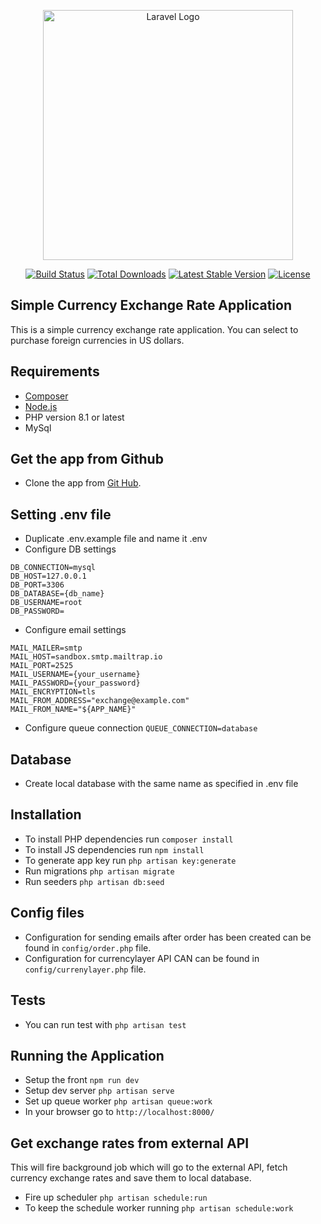 <p align="center"><a href="https://laravel.com" target="_blank"><img src="https://raw.githubusercontent.com/laravel/art/master/logo-lockup/5%20SVG/2%20CMYK/1%20Full%20Color/laravel-logolockup-cmyk-red.svg" width="400" alt="Laravel Logo"></a></p>

<p align="center">
<a href="https://github.com/laravel/framework/actions"><img src="https://github.com/laravel/framework/workflows/tests/badge.svg" alt="Build Status"></a>
<a href="https://packagist.org/packages/laravel/framework"><img src="https://img.shields.io/packagist/dt/laravel/framework" alt="Total Downloads"></a>
<a href="https://packagist.org/packages/laravel/framework"><img src="https://img.shields.io/packagist/v/laravel/framework" alt="Latest Stable Version"></a>
<a href="https://packagist.org/packages/laravel/framework"><img src="https://img.shields.io/packagist/l/laravel/framework" alt="License"></a>
</p>

## Simple Currency Exchange Rate Application

This is a simple currency exchange rate application. You can select to purchase foreign currencies in US dollars.

## Requirements
- [Composer](https://getcomposer.org/)
- [Node.js](https://nodejs.org/en)
- PHP version 8.1 or latest
- MySql

## Get the app from Github

- Clone the app from [Git Hub](https://github.com/slobodannovakovic/menu_tech).

## Setting .env file

- Duplicate .env.example file and name it .env
- Configure DB settings
```
DB_CONNECTION=mysql
DB_HOST=127.0.0.1
DB_PORT=3306
DB_DATABASE={db_name}
DB_USERNAME=root
DB_PASSWORD=
```

- Configure email settings
```
MAIL_MAILER=smtp
MAIL_HOST=sandbox.smtp.mailtrap.io
MAIL_PORT=2525
MAIL_USERNAME={your_username}
MAIL_PASSWORD={your_password}
MAIL_ENCRYPTION=tls
MAIL_FROM_ADDRESS="exchange@example.com"
MAIL_FROM_NAME="${APP_NAME}"
```

- Configure queue connection ```QUEUE_CONNECTION=database```

## Database

- Create local database with the same name as specified in .env file

## Installation

- To install PHP dependencies run ```composer install```
- To install JS dependencies run ```npm install```
- To generate app key run ```php artisan key:generate```
- Run migrations ```php artisan migrate```
- Run seeders ```php artisan db:seed```

## Config files

- Configuration for sending emails after order has been created can be found in ```config/order.php``` file.
- Configuration for currencylayer API CAN can be found in ```config/currenylayer.php``` file.

## Tests

- You can run test with ```php artisan test```

## Running the Application

- Setup the front ```npm run dev```
- Setup dev server ```php artisan serve```
- Set up queue worker ```php artisan queue:work```
- In your browser go to ```http://localhost:8000/```

## Get exchange rates from external API

This will fire background job which will go to the external API, fetch currency exchange rates and save them to local database.

- Fire up scheduler ```php artisan schedule:run```
- To keep the schedule worker running ```php artisan schedule:work```
